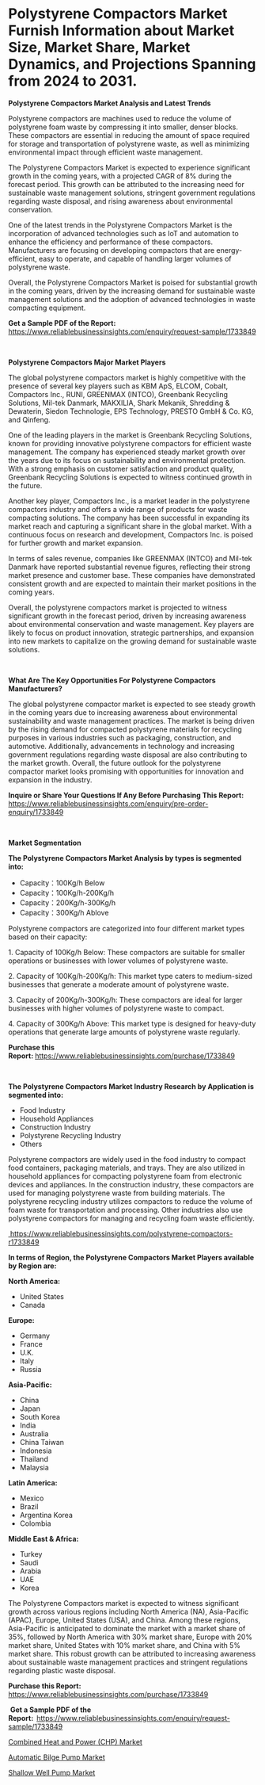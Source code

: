 <p><h1>Polystyrene Compactors Market Furnish Information about Market Size, Market Share, Market Dynamics, and Projections Spanning from 2024 to 2031.</h1></p><p><strong>Polystyrene Compactors Market Analysis and Latest Trends</strong></p>
<p><p>Polystyrene compactors are machines used to reduce the volume of polystyrene foam waste by compressing it into smaller, denser blocks. These compactors are essential in reducing the amount of space required for storage and transportation of polystyrene waste, as well as minimizing environmental impact through efficient waste management.</p><p>The Polystyrene Compactors Market is expected to experience significant growth in the coming years, with a projected CAGR of 8% during the forecast period. This growth can be attributed to the increasing need for sustainable waste management solutions, stringent government regulations regarding waste disposal, and rising awareness about environmental conservation.</p><p>One of the latest trends in the Polystyrene Compactors Market is the incorporation of advanced technologies such as IoT and automation to enhance the efficiency and performance of these compactors. Manufacturers are focusing on developing compactors that are energy-efficient, easy to operate, and capable of handling larger volumes of polystyrene waste.</p><p>Overall, the Polystyrene Compactors Market is poised for substantial growth in the coming years, driven by the increasing demand for sustainable waste management solutions and the adoption of advanced technologies in waste compacting equipment.</p></p>
<p><strong>Get a Sample PDF of the Report:&nbsp;</strong> <a href="https://www.reliablebusinessinsights.com/enquiry/request-sample/1733849">https://www.reliablebusinessinsights.com/enquiry/request-sample/1733849</a></p>
<p>&nbsp;</p>
<p><strong>Polystyrene Compactors Major Market Players</strong></p>
<p><p>The global polystyrene compactors market is highly competitive with the presence of several key players such as KBM ApS, ELCOM, Cobalt, Compactors Inc., RUNI, GREENMAX (INTCO), Greenbank Recycling Solutions, Mil-tek Danmark, MAKXILIA, Shark Mekanik, Shredding & Dewaterin, Siedon Technologie, EPS Technology, PRESTO GmbH & Co. KG, and Qinfeng.</p><p>One of the leading players in the market is Greenbank Recycling Solutions, known for providing innovative polystyrene compactors for efficient waste management. The company has experienced steady market growth over the years due to its focus on sustainability and environmental protection. With a strong emphasis on customer satisfaction and product quality, Greenbank Recycling Solutions is expected to witness continued growth in the future.</p><p>Another key player, Compactors Inc., is a market leader in the polystyrene compactors industry and offers a wide range of products for waste compacting solutions. The company has been successful in expanding its market reach and capturing a significant share in the global market. With a continuous focus on research and development, Compactors Inc. is poised for further growth and market expansion.</p><p>In terms of sales revenue, companies like GREENMAX (INTCO) and Mil-tek Danmark have reported substantial revenue figures, reflecting their strong market presence and customer base. These companies have demonstrated consistent growth and are expected to maintain their market positions in the coming years.</p><p>Overall, the polystyrene compactors market is projected to witness significant growth in the forecast period, driven by increasing awareness about environmental conservation and waste management. Key players are likely to focus on product innovation, strategic partnerships, and expansion into new markets to capitalize on the growing demand for sustainable waste solutions.</p></p>
<p>&nbsp;</p>
<p><strong>What Are The Key Opportunities For Polystyrene Compactors Manufacturers?</strong></p>
<p><p>The global polystyrene compactor market is expected to see steady growth in the coming years due to increasing awareness about environmental sustainability and waste management practices. The market is being driven by the rising demand for compacted polystyrene materials for recycling purposes in various industries such as packaging, construction, and automotive. Additionally, advancements in technology and increasing government regulations regarding waste disposal are also contributing to the market growth. Overall, the future outlook for the polystyrene compactor market looks promising with opportunities for innovation and expansion in the industry.</p></p>
<p><strong>Inquire or Share Your Questions If Any Before Purchasing This Report:</strong> <a href="https://www.reliablebusinessinsights.com/enquiry/pre-order-enquiry/1733849">https://www.reliablebusinessinsights.com/enquiry/pre-order-enquiry/1733849</a></p>
<p>&nbsp;</p>
<p><strong>Market Segmentation</strong></p>
<p><strong>The Polystyrene Compactors Market Analysis by types is segmented into:</strong></p>
<p><ul><li>Capacity：100Kg/h Below</li><li>Capacity：100Kg/h-200Kg/h</li><li>Capacity：200Kg/h-300Kg/h</li><li>Capacity：300Kg/h Ablove</li></ul></p>
<p><p>Polystyrene compactors are categorized into four different market types based on their capacity: </p><p>1. Capacity of 100Kg/h Below: These compactors are suitable for smaller operations or businesses with lower volumes of polystyrene waste.</p><p>2. Capacity of 100Kg/h-200Kg/h: This market type caters to medium-sized businesses that generate a moderate amount of polystyrene waste.</p><p>3. Capacity of 200Kg/h-300Kg/h: These compactors are ideal for larger businesses with higher volumes of polystyrene waste to compact.</p><p>4. Capacity of 300Kg/h Above: This market type is designed for heavy-duty operations that generate large amounts of polystyrene waste regularly.</p></p>
<p><strong>Purchase this Report:&nbsp;</strong><a href="https://www.reliablebusinessinsights.com/purchase/1733849">https://www.reliablebusinessinsights.com/purchase/1733849</a></p>
<p>&nbsp;</p>
<p><strong>The Polystyrene Compactors Market Industry Research by Application is segmented into:</strong></p>
<p><ul><li>Food Industry</li><li>Household Appliances</li><li>Construction Industry</li><li>Polystyrene Recycling Industry</li><li>Others</li></ul></p>
<p><p>Polystyrene compactors are widely used in the food industry to compact food containers, packaging materials, and trays. They are also utilized in household appliances for compacting polystyrene foam from electronic devices and appliances. In the construction industry, these compactors are used for managing polystyrene waste from building materials. The polystyrene recycling industry utilizes compactors to reduce the volume of foam waste for transportation and processing. Other industries also use polystyrene compactors for managing and recycling foam waste efficiently.</p></p>
<p><a href="https://www.reliablebusinessinsights.com/polystyrene-compactors-r1733849">&nbsp;https://www.reliablebusinessinsights.com/polystyrene-compactors-r1733849</a></p>
<p><strong>In terms of Region, the Polystyrene Compactors Market Players available by Region are:</strong></p>
<p>
    <p> <strong> North America: </strong>
        <ul>
            <li>United States</li>
            <li>Canada</li>
        </ul>
        </p> 
    <p> <strong> Europe: </strong>
        <ul>
            <li>Germany</li>
            <li>France</li>
            <li>U.K.</li>
            <li>Italy</li>
            <li>Russia</li>
        </ul>
        </p> 
    <p> <strong> Asia-Pacific: </strong>
        <ul>
            <li>China</li>
            <li>Japan</li>
            <li>South Korea</li>
            <li>India</li>
            <li>Australia</li>
            <li>China Taiwan</li>
            <li>Indonesia</li>
            <li>Thailand</li>
            <li>Malaysia</li>
        </ul>
        </p> 
    <p> <strong> Latin America: </strong>
        <ul>
            <li>Mexico</li>
            <li>Brazil</li>
            <li>Argentina Korea</li>
            <li>Colombia</li>
        </ul>
        </p> 
    <p> <strong> Middle East & Africa: </strong>
        <ul>
            <li>Turkey</li>
            <li>Saudi</li>
            <li>Arabia</li>
            <li>UAE</li>
            <li>Korea</li>
        </ul>
    </p>
    </p>
<p><p>The Polystyrene Compactors market is expected to witness significant growth across various regions including North America (NA), Asia-Pacific (APAC), Europe, United States (USA), and China. Among these regions, Asia-Pacific is anticipated to dominate the market with a market share of 35%, followed by North America with 30% market share, Europe with 20% market share, United States with 10% market share, and China with 5% market share. This robust growth can be attributed to increasing awareness about sustainable waste management practices and stringent regulations regarding plastic waste disposal.</p></p>
<p><strong>Purchase this Report: </strong><a href="https://www.reliablebusinessinsights.com/purchase/1733849">https://www.reliablebusinessinsights.com/purchase/1733849</a></p>
<p>&nbsp;<strong>Get a Sample PDF of the Report:&nbsp;&nbsp;</strong><a href="https://www.reliablebusinessinsights.com/enquiry/request-sample/1733849">https://www.reliablebusinessinsights.com/enquiry/request-sample/1733849</a></p>
<p><strong></strong></p>
<p><p><a href="https://view.publitas.com/reportprime-1/combined-heat-and-power-chp-industry-analysis-report-its-market-size-growing-with-a-cagr-of-4-1-by-applications-types-and-region-forecasted-for-period-from-2024-to-2031/">Combined Heat and Power (CHP) Market</a></p><p><a href="https://github.com/lorenzaSchmeler/Market-Research-Report-List-1/blob/main/automatic-bilge-pump-market.md">Automatic Bilge Pump Market</a></p><p><a href="https://github.com/AdrianaPaucek2023/Market-Research-Report-List-1/blob/main/shallow-well-pump-market.md">Shallow Well Pump Market</a></p></p>